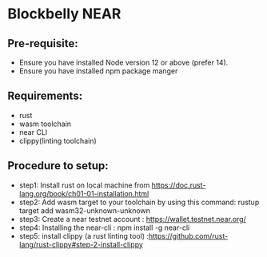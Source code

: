 # Blockbelly NEAR


## Pre-requisite:
- Ensure you have installed Node version 12 or above (prefer 14).
- Ensure you have installed npm package manger

## Requirements:
- rust
- wasm toolchain
- near CLI
- clippy(linting toolchain)

## Procedure to setup:
- step1: Install rust on local machine from https://doc.rust-lang.org/book/ch01-01-installation.html
- step2: Add wasm target to your toolchain by using this command: rustup target add wasm32-unknown-unknown
- step3: Create a near testnet account : https://wallet.testnet.near.org/
- step4: Installing the near-cli : npm install -g near-cli
- step5: install clippy (a rust linting tool) :https://github.com/rust-lang/rust-clippy#step-2-install-clippy

